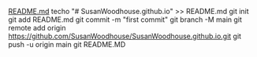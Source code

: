 [README.md](https://github.com/SusanWoodhouse/SusanWoodhouse.github.io/files/11418867/README.md)
techo "# SusanWoodhouse.github.io" >> README.md
git init
git add README.md
git commit -m "first commit"
git branch -M main
git remote add origin https://github.com/SusanWoodhouse/SusanWoodhouse.github.io.git
git push -u origin main
git README.MD
